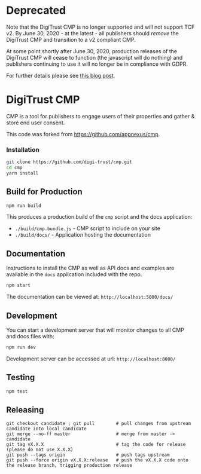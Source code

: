 # Deprecated

Note that the DigiTrust CMP is no longer supported and will not support TCF v2. By June 30, 2020 - at the latest - all publishers should _remove_ the DigiTrust CMP and transition to a v2 compliant CMP.

At some point shortly after June 30, 2020, production releases of the DigiTrust CMP will cease to function (the javascript will do nothing) and publishers continuing to use it will no longer be in compliance with GDPR.

For further details please see [this blog post](#TODO).

# DigiTrust CMP
CMP is a tool for publishers to engage users of their properties and gather & store end user consent.

This code was forked from https://github.com/appnexus/cmp.

### Installation

```sh
git clone https://github.com/digi-trust/cmp.git
cd cmp
yarn install
```

## Build for Production

```sh
npm run build
```

This produces a production build of the `cmp` script and the docs application:
+ `./build/cmp.bundle.js` - CMP script to include on your site
+ `./build/docs/` - Application hosting the documentation

## Documentation

Instructions to install the CMP as well as API docs and examples are available in the `docs`
application included with the repo.

```sh
npm start
```

The documentation can be viewed at:
`http://localhost:5000/docs/`

## Development
You can start a development server that will monitor changes to all CMP and docs files with:
```sh
npm run dev
```

Development server can be accessed at url:
`http://localhost:8080/`

## Testing

```sh
npm test
```

## Releasing

```
git checkout candidate ; git pull        # pull changes from upstream candidate into local candidate
git merge --no-ff master                 # merge from master -> candidate
git tag vX.X.X                           # tag the code for release (please do not use X.X.X)
git push --tags origin                   # push tags upstream
git push --force origin vX.X.X:release   # push the vX.X.X code onto the release branch, trigging production release
```
